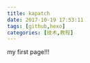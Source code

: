 ```yaml
---
title: kapatch
date: 2017-10-19 17:53:11
tags: [github,hexo]
categories: [技术,教程]
---
```


my first page!!!

